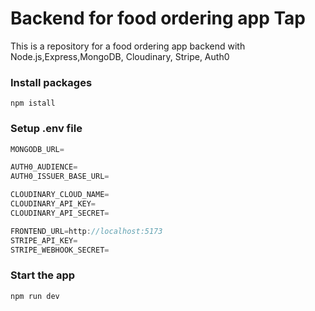 # Backend for food ordering app Tap

This is a repository for a food ordering app backend with Node.js,Express,MongoDB, Cloudinary, Stripe, Auth0

### Install packages

```shell
npm istall
```

### Setup .env file

```js
MONGODB_URL=

AUTH0_AUDIENCE=
AUTH0_ISSUER_BASE_URL=

CLOUDINARY_CLOUD_NAME=
CLOUDINARY_API_KEY=
CLOUDINARY_API_SECRET=

FRONTEND_URL=http://localhost:5173
STRIPE_API_KEY=
STRIPE_WEBHOOK_SECRET=
```

### Start the app

```shell
npm run dev
```
